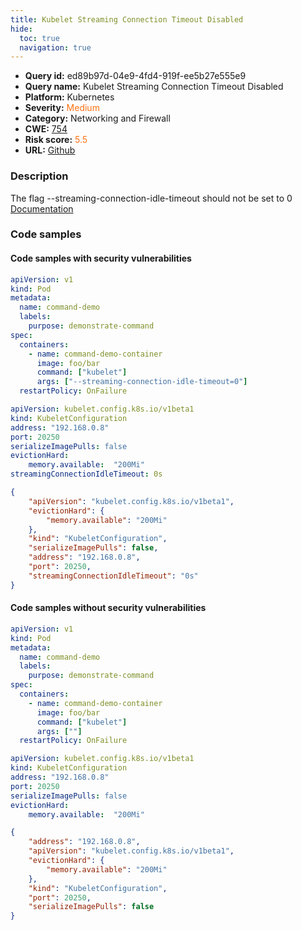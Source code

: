 ```yaml
---
title: Kubelet Streaming Connection Timeout Disabled
hide:
  toc: true
  navigation: true
---
```


<style>
  .highlight .hll {
    background-color: #ff171742;
  }
  .md-content {
    max-width: 1100px;
    margin: 0 auto;
  }
</style>

-   **Query id:** ed89b97d-04e9-4fd4-919f-ee5b27e555e9
-   **Query name:** Kubelet Streaming Connection Timeout Disabled
-   **Platform:** Kubernetes
-   **Severity:** <span style="color:#ff7213">Medium</span>
-   **Category:** Networking and Firewall
-   **CWE:** <a href="https://cwe.mitre.org/data/definitions/754.html" onclick="newWindowOpenerSafe(event, 'https://cwe.mitre.org/data/definitions/754.html')">754</a>
-   **Risk score:** <span style="color:#ff7213">5.5</span>
-   **URL:** [Github](https://github.com/Checkmarx/kics/tree/master/assets/queries/k8s/kubelet_streaming_connection_timeout_disabled)

### Description
The flag --streaming-connection-idle-timeout should not be set to 0<br>
[Documentation](https://kubernetes.io/docs/tasks/inject-data-application/define-command-argument-container/)

### Code samples
#### Code samples with security vulnerabilities
```yaml title="Positive test num. 1 - yaml file" hl_lines="11"
apiVersion: v1
kind: Pod
metadata:
  name: command-demo
  labels:
    purpose: demonstrate-command
spec:
  containers:
    - name: command-demo-container
      image: foo/bar
      command: ["kubelet"]
      args: ["--streaming-connection-idle-timeout=0"]
  restartPolicy: OnFailure

```
```yaml title="Positive test num. 2 - yaml file" hl_lines="8"
apiVersion: kubelet.config.k8s.io/v1beta1
kind: KubeletConfiguration
address: "192.168.0.8"
port: 20250
serializeImagePulls: false
evictionHard:
    memory.available:  "200Mi"
streamingConnectionIdleTimeout: 0s

```
```json title="Positive test num. 3 - json file" hl_lines="10"
{
    "apiVersion": "kubelet.config.k8s.io/v1beta1",
    "evictionHard": {
        "memory.available": "200Mi"
    },
    "kind": "KubeletConfiguration",
    "serializeImagePulls": false,
    "address": "192.168.0.8",
    "port": 20250,
    "streamingConnectionIdleTimeout": "0s"
}

```


#### Code samples without security vulnerabilities
```yaml title="Negative test num. 1 - yaml file"
apiVersion: v1
kind: Pod
metadata:
  name: command-demo
  labels:
    purpose: demonstrate-command
spec:
  containers:
    - name: command-demo-container
      image: foo/bar
      command: ["kubelet"]
      args: [""]
  restartPolicy: OnFailure

```
```yaml title="Negative test num. 2 - yaml file"
apiVersion: kubelet.config.k8s.io/v1beta1
kind: KubeletConfiguration
address: "192.168.0.8"
port: 20250
serializeImagePulls: false
evictionHard:
    memory.available:  "200Mi"

```
```json title="Negative test num. 3 - json file"
{
    "address": "192.168.0.8",
    "apiVersion": "kubelet.config.k8s.io/v1beta1",
    "evictionHard": {
        "memory.available": "200Mi"
    },
    "kind": "KubeletConfiguration",
    "port": 20250,
    "serializeImagePulls": false
}

```

